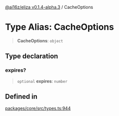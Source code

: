 [@ai16z/eliza v0.1.4-alpha.3](../index.md) / CacheOptions

# Type Alias: CacheOptions

> **CacheOptions**: `object`

## Type declaration

### expires?

> `optional` **expires**: `number`

## Defined in

[packages/core/src/types.ts:944](https://github.com/christroutner/eliza/blob/main/packages/core/src/types.ts#L944)

